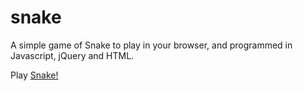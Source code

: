 # snake
A simple game of Snake to play in your browser, and programmed in Javascript, jQuery and HTML.

Play [Snake!](http://htmlpreview.github.io/?https://github.com/lisa-lin/snake/blob/master/index.html)
